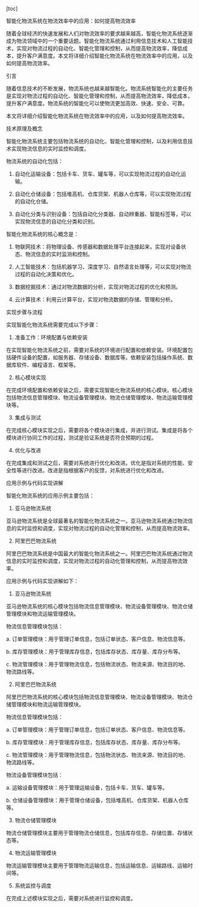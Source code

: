 
[toc]                    
                
                
智能化物流系统在物流效率中的应用：如何提高物流效率

随着全球经济的快速发展和人们对物流效率的要求越来越高，智能化物流系统逐渐成为物流领域中的一个重要话题。智能化物流系统通过利用信息技术和人工智能技术，实现对物流过程的自动化、智能化管理和控制，从而提高物流效率，降低成本，提升客户满意度。本文将详细介绍智能化物流系统在物流效率中的应用，以及如何提高物流效率。

引言

随着信息技术的不断发展，物流系统也越来越智能化。物流系统智能化的主要任务是实现对物流过程的自动化、智能化管理和控制，从而提高物流效率，降低成本，提升客户满意度。物流系统的智能化可以使物流更加高效、快速、安全、可靠。

本文将详细介绍智能化物流系统在物流效率中的应用，以及如何提高物流效率。

技术原理及概念

智能化物流系统主要包括物流系统的自动化、智能化管理和控制，以及利用信息技术实现物流信息的实时监控和调度。

物流系统的自动化包括：

1. 自动化运输设备：包括卡车、货车、罐车等，可以实现物流过程的自动化运输。

2. 自动化仓储设备：包括堆高机、仓库货架、机器人仓库等，可以实现物流过程的自动化仓储。

3. 自动化分类与识别设备：包括自动化分类器、自动辨重器、智能标签等，可以实现物流信息的自动化分类和识别。

智能化物流系统的核心概念是：

1. 物联网技术：将物理设备、传感器和数据处理平台连接起来，实现对设备状态、物流信息的实时监测和控制。

2. 人工智能技术：包括机器学习、深度学习、自然语言处理等，可以实现对物流过程的自动化决策和优化。

3. 数据挖掘技术：通过对物流数据的分析，实现对物流过程的优化和预测。

4. 云计算技术：利用云计算平台，实现对物流数据的存储、管理和分析。

实现步骤与流程

实现智能化物流系统需要完成以下步骤：

1. 准备工作：环境配置与依赖安装

在实现智能化物流系统之前，需要对系统的环境进行配置和依赖安装。环境配置包括硬件设备的配置，如服务器、存储设备、数据库等。依赖安装包括操作系统、数据库软件、编程语言、框架等。

2. 核心模块实现

在完成环境配置和依赖安装之后，需要实现智能化物流系统的核心模块。核心模块包括物流信息管理模块、物流设备管理模块、物流仓储管理模块、物流运输管理模块等。

3. 集成与测试

在完成核心模块实现之后，需要将各个模块进行集成，并进行测试。集成是将各个模块进行协同工作的过程，测试是验证系统是否符合预期的过程。

4. 优化与改进

在完成集成和测试之后，需要对系统进行优化和改进。优化是指对系统的性能、安全性等进行改进。改进是指根据客户的反馈，对系统进行优化和改进。

应用示例与代码实现讲解

智能化物流系统的应用示例主要包括：

1. 亚马逊物流系统

亚马逊物流系统是全球最著名的智能化物流系统之一。亚马逊物流系统通过物流信息的实时监控和调度，实现对物流过程的自动化管理和控制，从而提高物流效率。

2. 阿里巴巴物流系统

阿里巴巴物流系统是中国最大的智能化物流系统之一。阿里巴巴物流系统通过物流信息的实时监控和调度，实现对物流过程的自动化管理和控制，从而提高物流效率。

应用示例与代码实现讲解如下：

1. 亚马逊物流系统

亚马逊物流系统的核心模块包括物流信息管理模块、物流设备管理模块、物流仓储管理模块和物流运输管理模块。

物流信息管理模块包括：

a. 订单管理模块：用于管理订单信息，包括订单状态、客户信息、物流信息等。

b. 库存管理模块：用于管理库存信息，包括库存状态、库存量、库存分布等。

c. 物流管理模块：用于管理物流信息，包括物流状态、物流来源、物流目的地、物流路线等。

2. 阿里巴巴物流系统

阿里巴巴物流系统的核心模块包括物流信息管理模块、物流设备管理模块、物流仓储管理模块和物流运输管理模块。

物流信息管理模块包括：

a. 订单管理模块：用于管理订单信息，包括订单状态、客户信息、物流信息等。

b. 库存管理模块：用于管理库存信息，包括库存状态、库存量、库存分布等。

c. 物流管理模块：用于管理物流信息，包括物流状态、物流来源、物流目的地、物流路线等。

物流设备管理模块包括：

a. 运输设备管理模块：用于管理运输设备，包括卡车、货车、罐车等。

b. 仓储设备管理模块：用于管理仓储设备，包括堆高机、仓库货架、机器人仓库等。

3. 物流仓储管理模块

物流仓储管理模块主要用于管理物流仓储信息，包括库存信息、存储位置、存储状态等。

4. 物流运输管理模块

物流运输管理模块主要用于管理物流运输信息，包括运输信息、运输路线、运输时间等。

5. 系统监控与调度

在完成上述模块实现之后，需要对系统进行监控和调度。

